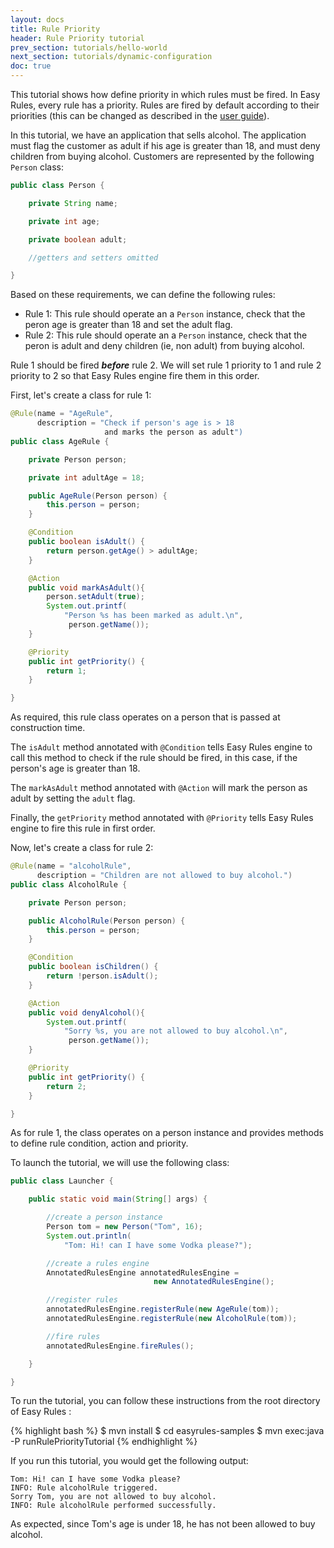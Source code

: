 ```yaml
---
layout: docs
title: Rule Priority
header: Rule Priority tutorial
prev_section: tutorials/hello-world
next_section: tutorials/dynamic-configuration
doc: true
---
```


This tutorial shows how define priority in which rules must be fired.
In Easy Rules, every rule has a priority. Rules are fired by default according to their priorities (this can be changed as described in the [user guide]({{site.url}}/user-guide/defining-rules.html#rules-priorities)).

In this tutorial, we have an application that sells alcohol. The application must flag the customer as adult if his age is greater than 18,
and must deny children from buying alcohol. Customers are represented by the following `Person` class:

```java
public class Person {

    private String name;

    private int age;

    private boolean adult;

    //getters and setters omitted

}
```

Based on these requirements, we can define the following rules:

* Rule 1: This rule should operate an a `Person` instance, check that the peron age is greater than 18 and set the adult flag.
* Rule 2: This rule should operate an a `Person` instance, check that the peron is adult and deny children (ie, non adult) from buying alcohol.

Rule 1 should be fired **_before_** rule 2. We will set rule 1 priority to 1 and rule 2 priority to 2 so that Easy Rules engine fire them in this order.

First, let's create a class for rule 1:

```java
@Rule(name = "AgeRule",
      description = "Check if person's age is > 18
                     and marks the person as adult")
public class AgeRule {

    private Person person;

    private int adultAge = 18;

    public AgeRule(Person person) {
        this.person = person;
    }

    @Condition
    public boolean isAdult() {
        return person.getAge() > adultAge;
    }

    @Action
    public void markAsAdult(){
        person.setAdult(true);
        System.out.printf(
            "Person %s has been marked as adult.\n",
             person.getName());
    }

    @Priority
    public int getPriority() {
        return 1;
    }

}
```
As required, this rule class operates on a person that is passed at construction time.

The `isAdult` method annotated with `@Condition` tells Easy Rules engine to call this method to check if the rule should be fired, in this case, if the person's age is greater than 18.

The `markAsAdult` method annotated with `@Action` will mark the person as adult by setting the `adult` flag.

Finally, the `getPriority` method annotated with `@Priority` tells Easy Rules engine to fire this rule in first order.

Now, let's create a class for rule 2:

```java
@Rule(name = "alcoholRule",
      description = "Children are not allowed to buy alcohol.")
public class AlcoholRule {

    private Person person;

    public AlcoholRule(Person person) {
        this.person = person;
    }

    @Condition
    public boolean isChildren() {
        return !person.isAdult();
    }

    @Action
    public void denyAlcohol(){
        System.out.printf(
            "Sorry %s, you are not allowed to buy alcohol.\n",
             person.getName());
    }

    @Priority
    public int getPriority() {
        return 2;
    }

}
```
As for rule 1, the class operates on a person instance and provides methods to define rule condition, action and priority.

To launch the tutorial, we will use the following class:

```java
public class Launcher {

    public static void main(String[] args) {

        //create a person instance
        Person tom = new Person("Tom", 16);
        System.out.println(
            "Tom: Hi! can I have some Vodka please?");

        //create a rules engine
        AnnotatedRulesEngine annotatedRulesEngine =
                                new AnnotatedRulesEngine();

        //register rules
        annotatedRulesEngine.registerRule(new AgeRule(tom));
        annotatedRulesEngine.registerRule(new AlcoholRule(tom));

        //fire rules
        annotatedRulesEngine.fireRules();

    }

}
```

To run the tutorial, you can follow these instructions from the root directory of Easy Rules :

{% highlight bash %}
$ mvn install
$ cd easyrules-samples
$ mvn exec:java -P runRulePriorityTutorial
{% endhighlight %}

If you run this tutorial, you would get the following output:

```
Tom: Hi! can I have some Vodka please?
INFO: Rule alcoholRule triggered.
Sorry Tom, you are not allowed to buy alcohol.
INFO: Rule alcoholRule performed successfully.
```

As expected, since Tom's age is under 18, he has not been allowed to buy alcohol.

